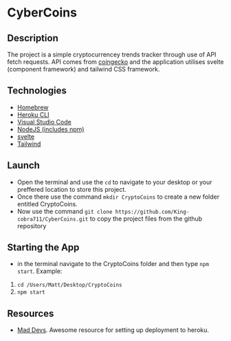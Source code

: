 # CyberCoins

## Description

The project is a simple cryptocurrencey trends tracker through use of API fetch requests. API comes from [coingecko](https://www.coingecko.com/) and the application utilises svelte (component framework) and tailwind CSS framework.

## Technologies

- [Homebrew](https://brew.sh/)
- [Heroku CLI](https://devcenter.heroku.com/articles/heroku-cli)
- [Visual Studio Code](https://code.visualstudio.com/)
- [NodeJS (includes npm)](https://nodejs.org/en/)
- [svelte](https://svelte.dev/)
- [Tailwind](https://tailwindcss.com/)

## Launch

- Open the terminal and use the `cd` to navigate to your desktop or your preffered location to store this project.
- Once there use the command `mkdir CryptoCoins` to create a new folder entitled CryptoCoins.
- Now use the command `git clone https://github.com/King-cobra711/CyberCoins.git` to copy the project files from the github repository

## Starting the App

- in the terminal navigate to the CryptoCoins folder and then type `npm start`. Example:

1. `cd /Users/Matt/Desktop/CryptoCoins`
2. `npm start`

## Resources

- [Mad Devs](https://dev.to/maddevs/how-to-deploy-a-project-on-heroku-3naf). Awesome resource for setting up deployment to heroku.
